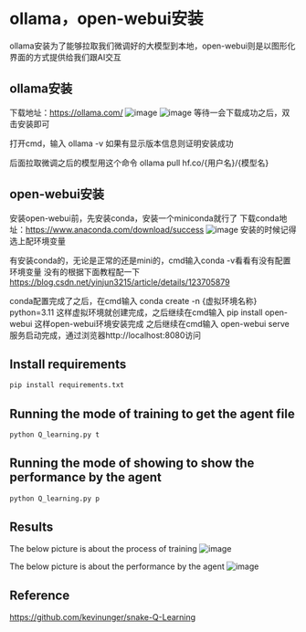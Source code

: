 # ollama，open-webui安装
ollama安装为了能够拉取我们微调好的大模型到本地，open-webui则是以图形化界面的方式提供给我们跟AI交互

## ollama安装
下载地址：https://ollama.com/
![image](https://github.com/user-attachments/assets/c7edab6b-21bc-424b-af6c-c743992bdf76)
![image](https://github.com/user-attachments/assets/2a16ea46-20bd-4d6e-a49f-b360d42a740d)
等待一会下载成功之后，双击安装即可

打开cmd，输入
ollama -v
如果有显示版本信息则证明安装成功

后面拉取微调之后的模型用这个命令
ollama pull hf.co/{用户名}/{模型名}

## open-webui安装
安装open-webui前，先安装conda，安装一个miniconda就行了
下载conda地址：https://www.anaconda.com/download/success
![image](https://github.com/user-attachments/assets/3a8705a6-716b-4d4a-87a1-3ea5884d6ced)
安装的时候记得选上配环境变量

有安装conda的，无论是正常的还是mini的，cmd输入conda -v看看有没有配置环境变量
没有的根据下面教程配一下
https://blog.csdn.net/yinjun3215/article/details/123705879

conda配置完成了之后，在cmd输入
conda create -n {虚拟环境名称} python=3.11
这样虚拟环境就创建完成，之后继续在cmd输入
pip install open-webui
这样open-webui环境安装完成
之后继续在cmd输入
open-webui serve
服务启动完成，通过浏览器http://localhost:8080访问


























## Install requirements

```python
pip install requirements.txt
```

## Running the mode of training to get the agent file

```python
python Q_learning.py t
```

## Running the mode of showing to show the performance by the agent

```python
python Q_learning.py p
```

## Results

 The below picture is about the process of training
 ![image](https://github.com/user-attachments/assets/313e58ba-50f5-4558-b832-2456c63b8001)

 The below picture is about the performance by the agent
 ![image](https://github.com/user-attachments/assets/d350aaa7-9d81-42f9-8821-f6b78c2a557c)

## Reference

https://github.com/kevinunger/snake-Q-Learning
